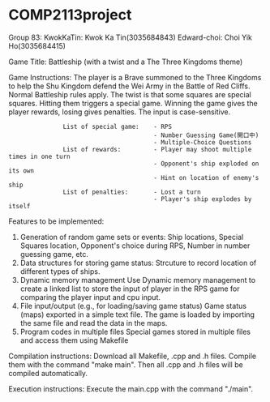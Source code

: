 # COMP2113project
Group 83: 
                    KwokKaTin: Kwok Ka Tin(3035684843)      Edward-choi: Choi Yik Ho(3035684415)
         
Game Title: Battleship (with a twist and a The Three Kingdoms theme)

Game Instructions: The player is a Brave summoned to the Three Kingdoms to help the Shu Kingdom defend the Wei Army in the Battle of Red Cliffs. Normal Battleship rules apply. The twist is that some squares are special squares. Hitting them triggers a special game. Winning the game gives the player rewards, losing gives penalties. The input is case-sensitive.

                   List of special game:    - RPS
                                            - Number Guessing Game(開口中)
                                            - Multiple-Choice Questions
                   List of rewards:         - Player may shoot multiple times in one turn
                                            - Opponent's ship exploded on its own
                                            - Hint on location of enemy's ship
                   List of penalties:       - Lost a turn
                                            - Player's ship explodes by itself 
                                            
Features to be implemented:
1. Generation of random game sets or events:
    Ship locations, Special Squares location, Opponent's choice during RPS, Number in number guessing game, etc.
2. Data structures for storing game status:
    Strcuture to record location of different types of ships.
3. Dynamic memory management
    Use Dynamic memory management to create a linked list to store the input of player in the RPS game for comparing the player input and cpu input.
4. File input/output (e.g., for loading/saving game status)
    Game status (maps) exported in a simple text file. The game is loaded by importing the same file and read the data in the maps.
5. Program codes in multiple files
    Special games stored in multiple files and access them using Makefile
   
Compilation instructions: Download all Makefile, .cpp and .h files. Compile them with the command "make main". Then all .cpp and .h files will be compiled automatically.

Execution instructions: Execute the main.cpp with the command "./main". 
